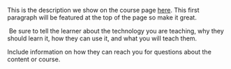 This is the description we show on the course page [here](https://lab.github.com/fadlicwiryacoder/applicatiosn-java). This first paragraph will be featured at the top of the page so make it great.
​

​
Be sure to tell the learner about the technology you are teaching, why they should learn it, how they can use it, and what you will teach them.
​


Include information on how they can reach you for questions about the content or course. 